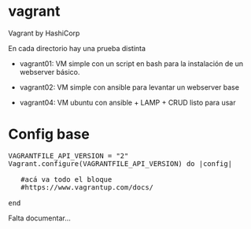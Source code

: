 # vagrant
Vagrant by HashiCorp

En cada directorio hay una prueba distinta
- vagrant01: VM simple con un script en bash para la instalación de un webserver básico.
- vagrant02: VM simple con ansible para levantar un webserver base

- vagrant04: VM ubuntu con ansible + LAMP + CRUD  listo para usar

# Config base
<pre>
VAGRANTFILE_API_VERSION = "2"
Vagrant.configure(VAGRANTFILE_API_VERSION) do |config|
  
   #acá va todo el bloque
   #https://www.vagrantup.com/docs/
  
end
</pre>


Falta documentar...
